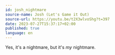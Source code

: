 ```yaml
---
id: josh_nightmare
source-name: Josh (Let's Game it Out)
source-url: https://youtu.be/t2X3wlvoShg?t=397
date: 2023-07-27T15:37:17+02:00
published: true
language: en
---
```


Yes, it's a nightmare, but it's _my_ nightmare.
